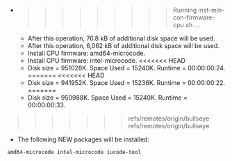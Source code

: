 * >>>>>>>>> Running inst-min-con-firmware-cpu.sh ...
  * After this operation, 76.8 kB of additional disk space will be used.
  * After this operation, 6,062 kB of additional disk space will be used.
  * Install CPU firmware: amd64-microcode.
  * Install CPU firmware: intel-microcode.
<<<<<<< HEAD
  * Disk size = 951028K. Space Used = 15240K. Runtime = 00:00:00:24.
=======
<<<<<<< HEAD
  * Disk size = 941952K. Space Used = 15236K. Runtime = 00:00:00:22.
=======
  * Disk size = 950988K. Space Used = 15240K. Runtime = 00:00:00:33.
>>>>>>> refs/remotes/origin/bullseye
>>>>>>> refs/remotes/origin/bullseye
  * The following NEW packages will be installed:
  ```bash
amd64-microcode intel-microcode iucode-tool
  ```
